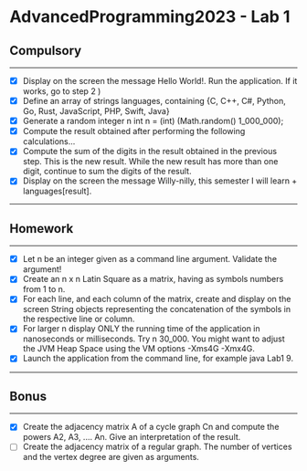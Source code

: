 # AdvancedProgramming2023 - Lab 1

## Compulsory

-----

- [x] Display on the screen the message Hello World!. Run the application. If it works, go to step 2 )
- [x] Define an array of strings languages, containing {C, C++, C#, Python, Go, Rust, JavaScript, PHP, Swift, Java}
- [x] Generate a random integer n int n = (int) (Math.random()  1_000_000);
- [x] Compute the result obtained after performing the following calculations...
- [x] Compute the sum of the digits in the result obtained in the previous step. This is the new result. While the new result has more than one digit, continue to sum the digits of the result.
- [x] Display on the screen the message Willy-nilly, this semester I will learn  + languages[result].

-----

## Homework

-----

- [x] Let n be an integer given as a command line argument. Validate the argument!
- [x] Create an n x n Latin Square as a matrix, having as symbols numbers from 1 to n.
- [x] For each line, and each column of the matrix, create and display on the screen String objects representing the concatenation of the symbols in the respective line or column.
- [x] For larger n display ONLY the running time of the application in nanoseconds or milliseconds. Try n  30_000. You might want to adjust the JVM Heap Space using the VM options -Xms4G -Xmx4G.
- [x] Launch the application from the command line, for example java Lab1 9.

-----

## Bonus

-----

- [x] Create the adjacency matrix A of a cycle graph Cn and compute the powers A2, A3, .... An. Give an interpretation of the result.
- [ ] Create the adjacency matrix of a regular graph. The number of vertices and the vertex degree are given as arguments.